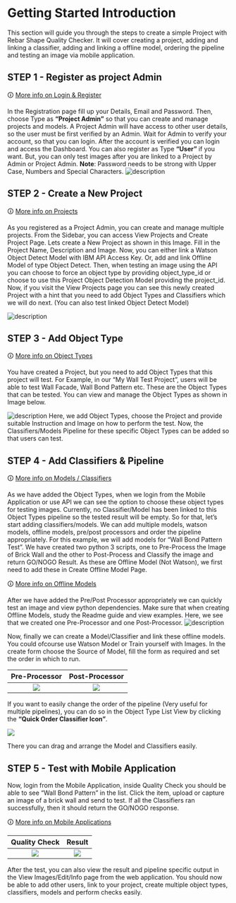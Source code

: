 # Getting Started Introduction

This section will guide you through the steps to create a simple Project with Rebar Shape Quality
Checker. It will cover creating a project, adding and linking a classifier, adding and linking a offline model,
ordering the pipeline and testing an image via mobile application.

## STEP 1 - Register as project Admin
🛈 [More info on Login & Register](./web-application.md#login-register)

In the Registration page fill up your Details, Email and Password. Then, choose Type as **“Project Admin”** so that you can create and manage projects and models.
A Project Admin will have access to other user details, so the user must be first verified by an Admin. Wait for Admin to verify your account, so that you can login. After the account is verified you can login and access the Dashboard.
You can also register as Type **“User”** if you want. But, you can only test images after you are linked to a Project by Admin or Project Admin.
**Note**: Password needs to be strong with Upper Case, Numbers and Special Characters.
![description](./assets/image50.png )

## STEP 2 - Create a New Project
🛈 [More info on Projects](./web-application.md#projects)

As you registered as a Project Admin, you can create and manage multiple projects. From the Sidebar, you can access View Projects and Create Project Page. Lets create a New Project as shown in this Image.
Fill in the Project Name, Description and Image. Now, you can either link a Watson Object Detect Model with IBM API Access Key. Or, add and link Offline Model of type Object Detect.
Then, when testing an image using the API you can choose to force an object type by providing object_type_id or choose to use this Project Object Detection Model providing the project_id.
Now, if you visit the View Projects page you can see this newly created Project with a hint that you need to add Object Types and Classifiers which we will do next. (You can also test linked Object Detect Model)

![description](./assets/image51.png )

## STEP 3 - Add Object Type
🛈 [More info on Object Types](./web-application.md#object-types)

You have created a Project, but you need to add Object Types that this project will test.
For Example, in our “My Wall Test Project”, users will be able to test Wall Facade, Wall Bond Pattern etc.
These are the Object Types that can be tested. You can view and manage the Object Types as shown in Image below.

![description](./assets/image51.png )
Here, we add Object Types, choose the Project and provide suitable Instruction and Image on how to perform the test.
 Now, the Classifiers/Models Pipeline for these specific Object Types can be added so that users can test.
 
## STEP 4 - Add Classifiers & Pipeline
🛈 [More info on Models / Classifiers](./web-application.md#models-classifier)

As we have added the Object Types, when we login from the Mobile Application or use API we can see the option to choose these object types for testing images. Currently, no Classifier/Model has been linked to this Object Types pipeline so the tested result will be empty. So for that, let’s start adding classifiers/models. We can add multiple models, watson models, offline models, pre/post processors and order the pipeline appropriately.
For this example, we will add models for “Wall Bond Pattern Test”. We have created two python 3 scripts, one to Pre-Process the Image of Brick Wall and the other to Post-Process and Classify the image and return GO/NOGO Result. As these are Offline Model (Not Watson), we first need to add these in Create Offline Model Page.

🛈 [More info on Offline Models](./web-application.md#offline-models)

After we have added the Pre/Post Processor appropriately we can quickly test an image and view python dependencies. Make sure that when creating Offline Models, study the Readme guide and view examples.
Here, we see that we created one Pre-Processor and one Post-Processor.
![description](./assets/image52.png )

Now, finally we can create a Model/Classifier and link these offline models. You could ofcourse use Watson Model or Train yourself with Images. In the create form choose the Source of Model, fill the form as required and set the order in which to run.

Pre-Processor          |  Post-Processor    
:-------------------------:|:-------------------------:
![](./assets/image53.png)  | ![](./assets/image54.png)

If you want to easily change the order of the pipeline (Very useful for multiple pipelines), you can do so in the Object Type List View by clicking the **“Quick Order Classifier Icon”**.

![](./assets/image55.png)

There you can drag and arrange the Model and Classifiers easily.

## STEP 5 - Test with Mobile Application

Now, login from the Mobile Application, inside Quality Check you should be able to see “Wall Bond Pattern” in the list. Click the item, upload or capture an image of a brick wall and send to test.
If all the Classifiers ran successfully, then it should return the GO/NOGO response.

🛈 [More info on Mobile Applications](./mobile-application.md#mobile-application-introduction)

Quality Check         |  Result    
:-------------------------:|:-------------------------:
![](./assets/image56.png)  | ![](./assets/image57.jpg)

After the test, you can also view the result and pipeline specific output in the View Images/Edit/Info page from the web application.
You should now be able to add other users, link to your project, create multiple object types, classifiers, models and perform checks easily.











